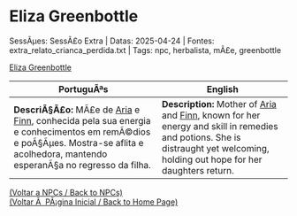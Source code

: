 ﻿
# Eliza Greenbottle

SessÃµes: SessÃ£o Extra | Datas: 2025-04-24 | Fontes: extra_relato_crianca_perdida.txt | Tags: npc, herbalista, mÃ£e, greenbottle

[Eliza Greenbottle](eliza_greenbottle.png)

| PortuguÃªs | English |
|-----------|---------|
| **DescriÃ§Ã£o:** MÃ£e de [Aria](aria_greenbottle.md) e [Finn](finn_greenbottle.md), conhecida pela sua energia e conhecimentos em remÃ©dios e poÃ§Ãµes. Mostra-se aflita e acolhedora, mantendo esperanÃ§a no regresso da filha. | **Description:** Mother of [Aria](aria_greenbottle.md) and [Finn](finn_greenbottle.md), known for her energy and skill in remedies and potions. She is distraught yet welcoming, holding out hope for her daughters return. |

[(Voltar a NPCs / Back to NPCs)](npcs_list.md)  
[(Voltar Ã  PÃ¡gina Inicial / Back to Home Page)](../../home.md)



























